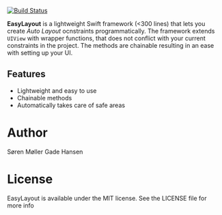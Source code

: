 [![Build Status](https://travis-ci.com/soren1146/EasyLayout.svg?branch=master)](https://travis-ci.com/soren1146/EasyLayout)

**EasyLayout** is a lightweight Swift framework (<300 lines) that lets you create _Auto Layout_ ocnstraints programmatically. The framework extends `UIView` with wrapper functions, that does not conflict with your current constraints in the project. The methods are chainable resulting in an ease with setting up your UI.

## Features
- Lightweight and easy to use
- Chainable methods
- Automatically takes care of safe areas

# Author
Søren Møller Gade Hansen

# License
EasyLayout is available under the MIT license. See the LICENSE file for more info
